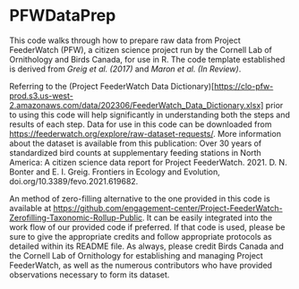 # PFWDataPrep
This code walks through how to prepare raw data from Project FeederWatch (PFW), a citizen science project run by the Cornell Lab of Ornithology and Birds Canada, for use in R. The code template established is derived from *Greig et al. (2017)* and *Maron et al. (In Review)*.

Referring to the (Project FeederWatch Data Dictionary)[https://clo-pfw-prod.s3.us-west-2.amazonaws.com/data/202306/FeederWatch_Data_Dictionary.xlsx] prior to using this code will help significantly in understanding both the steps and results of each step. Data for use in this code can be downloaded from https://feederwatch.org/explore/raw-dataset-requests/. More information about the dataset is available from this publication:
Over 30 years of standardized bird counts at supplementary feeding stations in North America: A citizen science data report for Project FeederWatch. 2021. D. N. Bonter and E. I. Greig. Frontiers in Ecology and Evolution, doi.org/10.3389/fevo.2021.619682.

An method of zero-filling alternative to the one provided in this code is available at https://github.com/engagement-center/Project-FeederWatch-Zerofilling-Taxonomic-Rollup-Public. It can be easily integrated into the work flow of our provided code if preferred. If that code is used, please be sure to give the appropriate credits and follow appropriate protocols as detailed within its README file. As always, please credit Birds Canada and the Cornell Lab of Ornithology for establishing and managing Project FeederWatch, as well as the numerous contributors who have provided observations necessary to form its dataset. 
